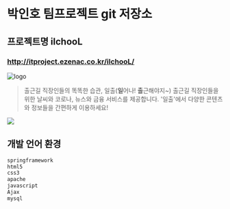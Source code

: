 # 박인호 팀프로젝트 git 저장소
## 프로젝트명 ilchooL
### http://itproject.ezenac.co.kr/ilchooL/

![logo](https://user-images.githubusercontent.com/65006732/132665076-7a07387e-25ee-4a79-8e1c-4190863f26d5.png)


> 출근길 직장인들의 똑똑한 습관, 일출(**일**어나! **출**근해야지~)
출근길 직장인들을 위한 날씨와 코로나, 뉴스와 금융 서비스를 제공합니다.
'일출'에서 다양한 콘텐츠와 정보들을 간편하게 이용하세요!



![](../header.png)

## 개발 언어 환경 


```java 
springframework
html5
css3
apache
javascript
Ajax
mysql
```
